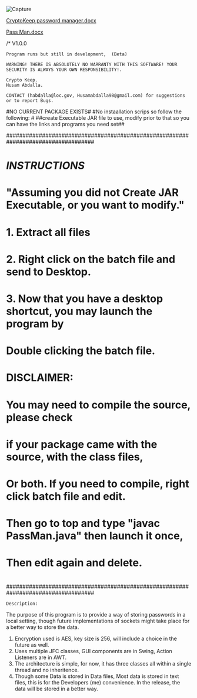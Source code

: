 ![Capture](https://user-images.githubusercontent.com/81593002/151037271-8ec1db86-d305-4665-b227-8977562dde9d.PNG)



[CryptoKeep password manager.docx](https://github.com/husamabdel/PassMan---Offline-Password-Manager/files/7908002/CryptoKeep.password.manager.docx)


[Pass Man.docx](https://github.com/husamabdel/PassMan---Offline-Password-Manager/files/7908000/Pass.Man.docx)


/*
	V1.0.0

	Program runs but still in development,  (Beta)

	WARNING! THERE IS ABSOLUTELY NO WARRANTY WITH THIS SOFTWARE! YOUR SECURITY IS ALWAYS YOUR OWN RESPONSIBILITY!.

	Crypto Keep.
	Husam Abdalla.
	
	CONTACT (habdalla@loc.gov, Husamabdalla98@gmail.com) for suggestions or to report Bugs.

#NO CURRENT PACKAGE EXISTS#
#No instaallation scrips so follow the following: #
##create Executable JAR file to use, modify prior to that so you can have the links and programs you need set##
	
###################################################################################
#			        *INSTRUCTIONS*					  #
#	"Assuming you did not Create JAR Executable, or you want to modify."	  #
#	1. Extract all files							  #
#	2. Right click on the batch file and send to Desktop.			  #
#	3. Now that you have a desktop shortcut, you may launch the program by 	  #
#	Double clicking the batch file.						  #
#										  #
#	DISCLAIMER:								  #	
#		You may need to compile the source, please check		  #
#		if your package came with the source, with the class files,	  #
#		Or both. If you need to compile, right click batch file and edit. #
#		Then go to top and type "javac PassMan.java" then launch it once, #
#		Then edit again and delete.					  #
#										  #
###################################################################################

	Description:

The purpose of this program is to provide a way of storing passwords in a local setting, though future implementations of sockets might take place for a better way to store the data.
1. Encryption used is AES, key size is 256, will include a choice in the future as well.
2. Uses multiple JFC classes, GUI components are in Swing, Action Listeners are in AWT.
3. The architecture is simple, for now, it has three classes all within a single thread and no inheritence.
4. Though some Data is stored in Data files, Most data is stored in text files, this is for the Developers (me) convenience. In the release, the data will be stored in a better way.


